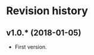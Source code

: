 Revision history
=================================


v1.0.* (2018-01-05)
---------------------------------

* First version.
